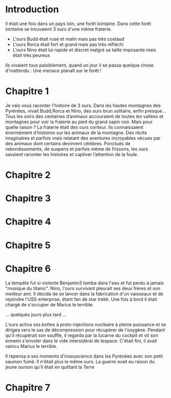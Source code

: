 # Introduction
Il était une fois dans un pays loin, une forêt lointaine. Dans cette forêt lointaine se trouvaient 3 ours d'une même fraterie.
* L'ours Budd était rusé et malin mais pas très costaud
* L'ours Rorca était fort et grand mais pas très réfléchi
* L'ours Nino était lui rapide et discret malgré sa taille imposante mais était très peureux

Ils vivaient tous paisiblement, quand un jour il se passa quelque chose d'inattendu :
Une menace planaît sur le forêt !

# Chapitre 1 
Je vais vous raconter l'histoire de 3 ours. Dans les hautes montagnes des Pyrénées, vivait Budd,Rorca et Nino, des ours brun solitaire, enfin presque...
Tous les soirs des centaines d’animaux accouraient de toutes les vallées et montagnes pour voir la fraterie au pied du grand sapin noir.
Mais pour quelle raison ?
La fraterie était des ours conteur. Ils connaissaient énormément d’histoires sur les animaux de la montagne. Des récits imaginaires et parfois vrais relatant des aventures incroyables vécues par des animaux dont certains devinrent célèbres. Ponctués de rebondissements, de suspens et parfois même de frissons, les ours savaient raconter les histoires et captiver l’attention de la foule. 

# Chapitre 2


# Chapitre 3


# Chapitre 4


# Chapitre 5


# Chapitre 6

La tempête fut si violente Benjamin3 tomba dans l'eau et fut perdu à jamais "musique du titanic". Nino, l'ours survivant pleurait ses deux frères et son meilleur ami. Il décida de se lancer dans la fabrication d'un vaisseaux et de rejoindre l'USS enterprise, étant fan de star trekk. Une fois à bord il était chargé de s'occuper de Marius le terrible.

... quelques jours plus tard ... 

L'ours activa ses bottes à proto-injections nucléaire à pleine puissance et se dirigea vers le sas de décompression pour récupérer de l'oxygène. Pendant qu'il récupérait son souffle, il regarda par la lucarne du cockpit et vit son ennemi s'envoler dans le vide intersidéral de lespace. C'était fini, il avait vaincu Marius le terrible.

Il repensa a ses moments d'insouscience dans les Pyrénées avec son petit saumon fumé. Il n'était plus le même ours. La guerre avait eu raison du jeune ourson qu'il était en quittant la Terre

# Chapitre 7



